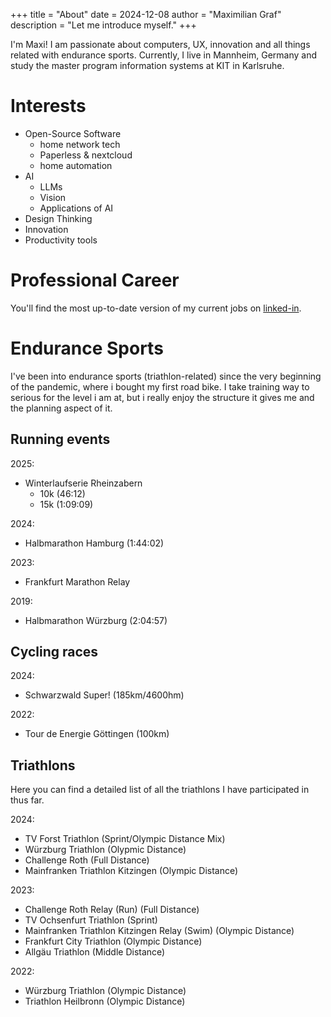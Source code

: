 +++
title = "About"
date = 2024-12-08
author = "Maximilian Graf"
description = "Let me introduce myself."
+++

I'm Maxi! I am passionate about computers, UX, innovation and all things related with endurance sports. Currently, I live in Mannheim, Germany and study the master program information systems at KIT in Karlsruhe. 

# Interests

- Open-Source Software
  - home network tech
  - Paperless & nextcloud
  - home automation
- AI
  - LLMs
  - Vision
  - Applications of AI
- Design Thinking
- Innovation
- Productivity tools

# Professional Career

You'll find the most up-to-date version of my current jobs on [linked-in](https://www.linkedin.com/in/maximilian-graf-8a8583197/).

# Endurance Sports

I've been into endurance sports (triathlon-related) since the very beginning of the pandemic, where i bought my first road bike. I take training way to serious for the level i am at, but i really enjoy the structure it gives me and the planning aspect of it.

## Running events

2025: 
- Winterlaufserie Rheinzabern
  - 10k (46:12)
  - 15k (1:09:09)

2024:
- Halbmarathon Hamburg (1:44:02)

2023:
- Frankfurt Marathon Relay

2019:
- Halbmarathon Würzburg (2:04:57)

## Cycling races

2024:
- Schwarzwald Super! (185km/4600hm)

2022:
- Tour de Energie Göttingen (100km)

## Triathlons

Here you can find a detailed list of all the triathlons I have participated in thus far.

2024:
- TV Forst Triathlon (Sprint/Olympic Distance Mix)
- Würzburg Triathlon (Olypmic Distance)
- Challenge Roth (Full Distance)
- Mainfranken Triathlon Kitzingen (Olympic Distance)

2023:
- Challenge Roth Relay (Run) (Full Distance)
- TV Ochsenfurt Triathlon (Sprint)
- Mainfranken Triathlon Kitzingen Relay (Swim) (Olympic Distance)
- Frankfurt City Triathlon (Olympic Distance)
- Allgäu Triathlon (Middle Distance)

2022:
- Würzburg Triathlon (Olympic Distance)
- Triathlon Heilbronn (Olympic Distance)